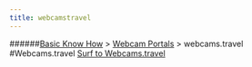 ```yaml
---
title: webcamstravel
---
```

######[Basic Know How](../wiki/basic-know-how.html) > [Webcam Portals](../wiki/webcam-portals.html) > webcams.travel
#Webcams.travel
<a href="http://webcams.travel/" target="_blank">Surf to Webcams.travel</a>